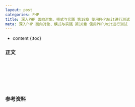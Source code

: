 ```yaml
---
layout: post
categories: PHP
title: 深入PHP 面向对象、模式与实践 第18章 使用PHPUnit进行测试
meta: 深入PHP 面向对象、模式与实践 第18章 使用PHPUnit进行测试
---
```

* content
{:toc}

### 正文


<br/><br/><br/><br/><br/>
### 参考资料



